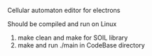 Cellular automaton editor for electrons

Should be compiled and run on Linux

1. make clean and make for SOIL library
2. make and run ./main in CodeBase directory
